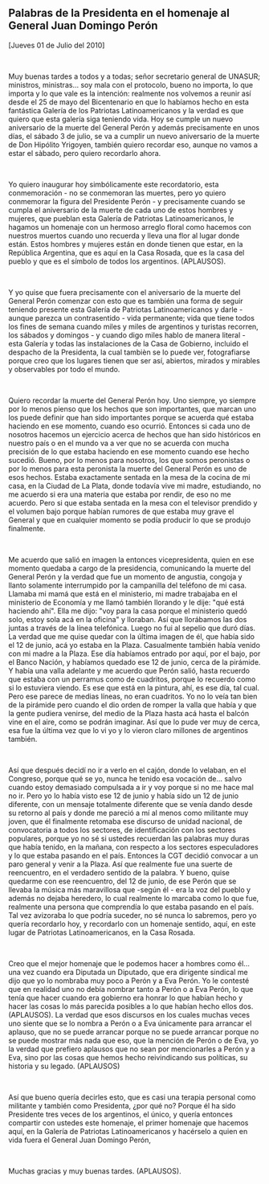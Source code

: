 Palabras de la Presidenta en el homenaje al General Juan Domingo Perón
----------------------------------------------------------------------

[Jueves 01 de Julio del 2010]

 

Muy buenas tardes a todos y a todas; señor secretario general de UNASUR;
ministros, ministras... soy mala con el protocolo, bueno no importa, lo
que importa y lo que vale es la intención: realmente nos volvemos a
reunir así desde el 25 de mayo del Bicentenario en que lo habíamos hecho
en esta fantástica Galería de los Patriotas Latinoamericanos y la verdad
es que quiero que esta galería siga teniendo vida. Hoy se cumple un
nuevo aniversario de la muerte del General Perón y además precisamente
en unos días, el sábado 3 de julio, se va a cumplir un nuevo aniversario
de la muerte de Don Hipólito Yrigoyen, también quiero recordar eso,
aunque no vamos a estar el sàbado, pero quiero recordarlo ahora.

 

Yo quiero inaugurar hoy simbólicamente este recordatorio, esta
conmemoración - no se conmemoran las muertes, pero yo quiero conmemorar
la figura del Presidente Perón - y precisamente cuando se cumpla el
aniversario de la muerte de cada uno de estos hombres y mujeres, que
pueblan esta Galería de Patriotas Latinoamericanos, le hagamos un
homenaje con un hermoso arreglo floral como hacemos con nuestros muertos
cuando uno recuerda y lleva una flor al lugar donde están. Estos hombres
y mujeres están en donde tienen que estar, en la República Argentina,
que es aquí en la Casa Rosada, que es la casa del pueblo y que es el
símbolo de todos los argentinos. (APLAUSOS).

 

Y yo quise que fuera precisamente con el aniversario de la muerte del
General Perón comenzar con esto que es también una forma de seguir
teniendo presente esta Galería de Patriotas Latinoamericanos y darle -
aunque parezca un contrasentido - vida permanente; vida que tiene todos
los fines de semana cuando miles y miles de argentinos y turistas
recorren, los sábados y domingos - y cuando digo miles hablo de manera
literal - esta Galería y todas las instalaciones de la Casa de Gobierno,
incluido el despacho de la Presidenta, la cual tambièn se lo puede ver,
fotografiarse porque creo que los lugares tienen que ser así, abiertos,
mirados y mirables y observables por todo el mundo.

 

Quiero recordar la muerte del General Perón hoy. Uno siempre, yo siempre
por lo menos pienso que los hechos que son importantes, que marcan uno
los puede definir que han sido importantes porque se acuerda qué estaba
haciendo en ese momento, cuando eso ocurrió. Entonces si cada uno de
nosotros hacemos un ejercicio acerca de hechos que han sido históricos
en nuestro país o en el mundo va a ver que no se acuerda con mucha
precisión de lo que estaba haciendo en ese momento cuando ese hecho
sucedió. Bueno, por lo menos para nosotros, los que somos peronistas o
por lo menos para esta peronista la muerte del General Perón es uno de
esos hechos. Estaba exactamente sentada en la mesa de la cocina de mi
casa, en la Ciudad de La Plata, donde todavía vive mi madre, estudiando,
no me acuerdo si era una materia que estaba por rendir, de eso no me
acuerdo. Pero si que estaba sentada en la mesa con el televisor prendido
y el volumen bajo porque habían rumores de que estaba muy grave el
General y que en cualquier momento se podía producir lo que se produjo
finalmente.

 

Me acuerdo que salió en imagen la entonces vicepresidenta, quien en ese
momento quedaba a cargo de la presidencia, comunicando la muerte del
General Perón y la verdad que fue un momento de angustia, congoja y
llanto solamente interrumpido por la campanilla del teléfono de mi casa.
Llamaba mi mamá que está en el ministerio, mi madre trabajaba en el
ministerio de Economía y me llamó también llorando y le dije: "qué está
haciendo ahí". Ella me dijo: "voy para la casa porque el ministerio
quedó solo, estoy sola acá en la oficina" y lloraban. Así que llorábamos
las dos juntas a través de la línea telefónica. Luego no fui al sepelio
que duró días. La verdad que me quise quedar con la última imagen de él,
que había sido el 12 de junio, acá yo estaba en la Plaza. Casualmente
también había venido con mi madre a la Plaza. Ese día habíamos entrado
por aquí, por el bajo, por el Banco Nación, y habíamos quedado ese 12 de
junio, cerca de la pirámide. Y había una valla adelante y me acuerdo que
Perón salió, hasta recuerdo que estaba con un perramus como de
cuadritos, porque lo recuerdo como si lo estuviera viendo. Es ese que
está en la pintura, ahí, es ese día, tal cual. Pero ese parece de medias
líneas, no eran cuadritos. Yo no lo veía tan bien de la pirámide pero
cuando el dio orden de romper la valla que había y que la gente pudiera
venirse, del medio de la Plaza hasta acá hasta el balcón vine en el
aire, como se podrán imaginar. Así que lo pude ver muy de cerca, esa fue
la última vez que lo vi yo y lo vieron claro millones de argentinos
también.

 

Así que después decidí no ir a verlo en el cajón, donde lo velaban, en
el Congreso, porque qué se yo, nunca he tenido esa vocación de... salvo
cuando estoy demasiado compulsada a ir y voy porque si no me hace mal no
ir. Pero yo lo había visto ese 12 de junio y había sido un 12 de junio
diferente, con un mensaje totalmente diferente que se venía dando desde
su retorno al país y donde me pareció a mí al menos como militante muy
joven, que él finalmente retomaba ese discurso de unidad nacional, de
convocatoria a todos los sectores, de identificación con los sectores
populares, porque yo no sé si ustedes recuerdan las palabras muy duras
que había tenido, en la mañana, con respecto a los sectores
especuladores y lo que estaba pasando en el país. Entonces la CGT
decidió convocar a un paro general y venir a la Plaza. Así que realmente
fue una suerte de reencuentro, en el verdadero sentido de la palabra. Y
bueno, quise quedarme con ese reencuentro, del 12 de junio, de ese Perón
que se llevaba la música más maravillosa que -según él - era la voz del
pueblo y además no dejaba heredero, lo cual realmente lo marcaba como lo
que fue, realmente una persona que comprendía lo que estaba pasando en
el país. Tal vez avizoraba lo que podría suceder, no sé nunca lo
sabremos, pero yo quería recordarlo hoy, y recordarlo con un homenaje
sentido, aquí, en este lugar de Patriotas Latinoamericanos, en la Casa
Rosada.

 

Creo que el mejor homenaje que le podemos hacer a hombres como él... una
vez cuando era Diputada un Diputado, que era dirigente sindical me dijo
que yo lo nombraba muy poco a Perón y a Eva Perón. Yo le contesté que en
realidad uno no debía nombrar tanto a Perón o a Eva Perón, lo que tenía
que hacer cuando era gobierno era honrar lo que habían hecho y hacer las
cosas lo más parecida posibles a lo que habían hecho ellos dos.
(APLAUSOS). La verdad que esos discursos en los cuales muchas veces uno
siente que se lo nombra a Perón o a Eva únicamente para arrancar el
aplauso, que no se puede arrancar porque no se puede arrancar porque no
se puede mostrar más nada que eso, que la mención de Perón o de Eva, yo
la verdad que prefiero aplausos que no sean por mencionarles a Perón y a
Eva, sino por las cosas que hemos hecho reivindicando sus políticas, su
historia y su legado. (APLAUSOS)

 

Así que bueno quería decirles esto, que es casi una terapia personal
como militante y también como Presidenta, ¿por qué no? Porque él ha sido
Presidente tres veces de los argentinos, el único, y quería entonces
compartir con ustedes este homenaje, el primer homenaje que hacemos
aquí, en la Galería de Patriotas Latinoamericanos y hacérselo a quien en
vida fuera el General Juan Domingo Perón,

 

Muchas gracias y muy buenas tardes. (APLAUSOS).                         

 
